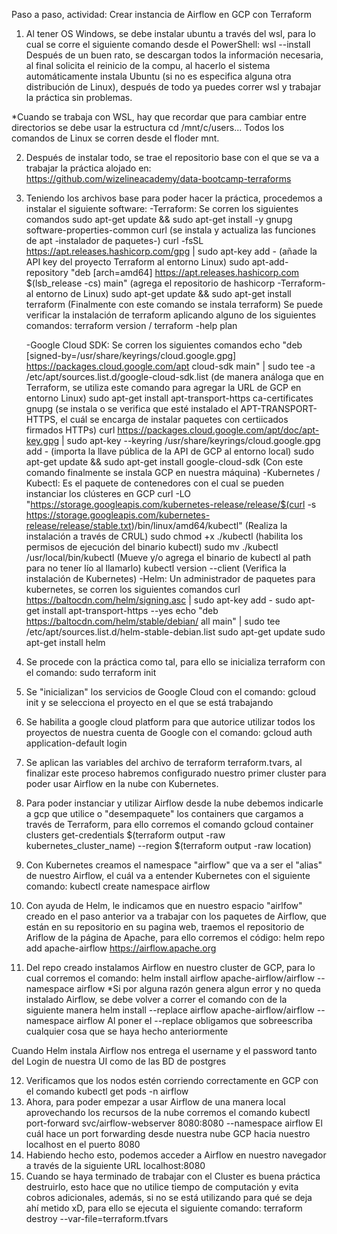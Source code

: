 Paso a paso, actividad: Crear instancia de Airflow en GCP con Terraform

1. Al tener OS Windows, se debe instalar ubuntu a través del wsl, para lo cual se corre el siguiente comando desde el PowerShell:
	wsl --install
Después de un buen rato, se descargan todos la información necesaria, al final solicita el reinicio de la compu, al hacerlo el sistema automáticamente instala Ubuntu (si no es especifica alguna otra distribución de Linux), después de todo ya puedes correr wsl y trabajar la práctica sin problemas.

*Cuando se trabaja con WSL, hay que recordar que para cambiar entre directorios se debe usar la estructura cd /mnt/c/users... Todos los comandos de Linux se corren desde el floder mnt.

2. Después de instalar todo, se trae el repositorio base con el que se va a trabajar la práctica alojado en: https://github.com/wizelineacademy/data-bootcamp-terraforms

3. Teniendo los archivos base para poder hacer la práctica, procedemos a instalar el siguiente software:
	-Terraform: Se corren los siguientes comandos
		sudo apt-get update && sudo apt-get install -y gnupg software-properties-common curl (se instala y actualiza las funciones de apt -instalador de paquetes-)
		curl -fsSL https://apt.releases.hashicorp.com/gpg | sudo apt-key add - (añade la API key del proyecto Terraform al entorno Linux)
		sudo apt-add-repository "deb [arch=amd64] https://apt.releases.hashicorp.com $(lsb_release -cs) main" (agrega el repositorio de hashicorp -Terraform- al entorno de Linux)
		sudo apt-get update && sudo apt-get install terraform (Finalmente con este comando se instala terraform)
	 Se puede verificar la instalación de terraform aplicando alguno de los siguientes comandos: terraform version / terraform -help plan

	-Google Cloud SDK: Se corren los siguientes comandos
		echo "deb [signed-by=/usr/share/keyrings/cloud.google.gpg] https://packages.cloud.google.com/apt cloud-sdk main" | sudo tee -a /etc/apt/sources.list.d/google-cloud-sdk.list (de manera análoga que en Terraform, se utiliza este comando para agregar la URL de GCP en entorno Linux)
		sudo apt-get install apt-transport-https ca-certificates gnupg (se instala o se verifica que esté instalado el APT-TRANSPORT-HTTPS, el cuál se encarga de instalar paquetes con certiicados firmados HTTPs)
		curl https://packages.cloud.google.com/apt/doc/apt-key.gpg | sudo apt-key --keyring /usr/share/keyrings/cloud.google.gpg add - (importa la llave pública de la API de GCP al entorno local)
		sudo apt-get update && sudo apt-get install google-cloud-sdk (Con este comando finalmente se instala GCP en nuestra máquina)
	-Kubernetes / Kubectl: Es el paquete de contenedores con el cual se pueden instanciar los clústeres en GCP
		curl -LO "https://storage.googleapis.com/kubernetes-release/release/$(curl -s https://storage.googleapis.com/kubernetes-release/release/stable.txt)/bin/linux/amd64/kubectl" (Realiza la instalación a través de CRUL)
		sudo chmod +x ./kubectl (habilita los permisos de ejecución del binario kubectl)
		sudo mv ./kubectl /usr/local/bin/kubectl (Mueve y/o agrega el binario de kubectl al path para no tener lío al llamarlo)
		kubectl version --client (Verifica la instalación de Kubernetes)
	-Helm: Un administrador de paquetes para kubernetes, se corren los siguientes comandos
		curl https://baltocdn.com/helm/signing.asc | sudo apt-key add -
		sudo apt-get install apt-transport-https --yes
		echo "deb https://baltocdn.com/helm/stable/debian/ all main" | sudo tee /etc/apt/sources.list.d/helm-stable-debian.list
		sudo apt-get update
		sudo apt-get install helm
4. Se procede con la práctica como tal, para ello se inicializa terraform con el comando:
	sudo terraform init
5. Se "inicializan" los servicios de Google Cloud con el comando:
	gcloud init
y se selecciona el proyecto en el que se está trabajando
6. Se habilita a google cloud platform para que autorice utilizar todos los proyectos de nuestra cuenta de Google con el comando:
	gcloud auth application-default login
7. Se aplican las variables del archivo de terraform terraform.tvars, al finalizar este proceso habremos configurado nuestro primer cluster para poder usar Airflow en la nube con Kubernetes.
8. Para poder instanciar y utilizar Airflow desde la nube debemos indicarle a gcp que utilice o "desempaquete" los containers que cargamos a través de Terraform, para ello corremos el comando
	gcloud container clusters get-credentials $(terraform output -raw kubernetes_cluster_name) --region $(terraform output -raw location)
9. Con Kubernetes creamos el namespace "airflow" que va a ser el "alias" de nuestro Airflow, el cuál va a entender Kubernetes con el siguiente comando:
	kubectl create namespace airflow
10. Con ayuda de Helm, le indicamos que en nuestro espacio "airlfow" creado en el paso anterior va a trabajar con los paquetes de Airflow, que están en su repositorio en su pagina web, traemos el repositorio de Ariflow de la página de Apache, para ello corremos el código:
	helm repo add apache-airflow https://airflow.apache.org
11. Del repo creado instalamos Airflow en nuestro cluster de GCP, para lo cual corremos el comando:
	helm install airflow apache-airflow/airflow --namespace airflow
*Si por alguna razón genera algun error y no queda instalado Airflow, se debe volver a correr el comando con de la siguiente manera
	helm install --replace airflow apache-airflow/airflow --namespace airflow
Al poner el --replace obligamos que sobreescriba cualquier cosa que se haya hecho anteriormente

Cuando Helm instala Airflow nos entrega el username y el password tanto del Login de nuestra UI como de las BD de postgres

12. Verificamos que los nodos estén corriendo correctamente en GCP con el comando
	kubectl get pods -n airflow
13. Ahora, para poder empezar a usar Airflow de una manera local aprovechando los recursos de la nube corremos el comando
	kubectl port-forward svc/airflow-webserver 8080:8080 --namespace airflow
El cuál hace un port forwarding desde nuestra nube GCP hacia nuestro localhost en el puerto 8080
14. Habiendo hecho esto, podemos acceder a Airflow en nuestro navegador a través de la siguiente URL
	localhost:8080
15. Cuando se haya terminado de trabajar con el Cluster es buena práctica destruirlo, esto hace que no utilice tiempo de computación y evita cobros adicionales, además, si no se está utilizando para qué se deja ahí metido xD, para ello se ejecuta el siguiente comando:
	terraform destroy --var-file=terraform.tfvars